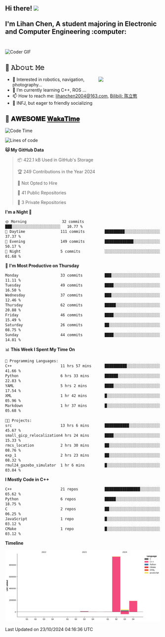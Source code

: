 <h2 align="left">
 <abc>
  <br>Hi there! <img src="https://user-images.githubusercontent.com/42378118/110234147-e3259600-7f4e-11eb-95be-0c4047144dea.gif" width="30"><br>
  <br> I'm Lihan Chen, A student majoring in Electronic and Computer Engineering :computer:<br>
  <br>
 </abc>
</h2>

<img align="center" src="https://media.giphy.com/media/SWoSkN6DxTszqIKEqv/giphy.gif" alt="Coder GIF" width="500">

## :book: 𝙰𝚋𝚘𝚞𝚝 𝙼𝚎

<img align="right" width="40%" src="https://github-readme-stats.vercel.app/api?username=LihanChen2004&show_icons=true&icon_color=CE1D2D&text_color=718096&bg_color=ffffff&hide_title=true" />

- 🌟 Interested in robotics, navigation, photography...
- 🌱 I’m currently learning C++, ROS ... 
- 📫 How to reach me: lihanchen2004@163.com, [Bilibili: 陈立憨](https://space.bilibili.com/170786212)
- 👯 INFJ, but eager to friendly socializing

## 📜 𝐀𝐖𝐄𝐒𝐎𝐌𝐄 [𝐖𝐚𝐤𝐚𝐓𝐢𝐦𝐞](https://github.com/anmol098/waka-readme-stats)

<!--START_SECTION:waka-->
![Code Time](http://img.shields.io/badge/Code%20Time-313%20hrs%2037%20mins-blue)

![Lines of code](https://img.shields.io/badge/From%20Hello%20World%20I%27ve%20Written-1.2%20million%20lines%20of%20code-blue)

**🐱 My GitHub Data** 

> 📦 422.1 kB Used in GitHub's Storage 
 > 
> 🏆 249 Contributions in the Year 2024
 > 
> 🚫 Not Opted to Hire
 > 
> 📜 41 Public Repositories 
 > 
> 🔑 3 Private Repositories 
 > 
**I'm a Night 🦉** 

```text
🌞 Morning                32 commits          ███░░░░░░░░░░░░░░░░░░░░░░   10.77 % 
🌆 Daytime                111 commits         █████████░░░░░░░░░░░░░░░░   37.37 % 
🌃 Evening                149 commits         █████████████░░░░░░░░░░░░   50.17 % 
🌙 Night                  5 commits           ░░░░░░░░░░░░░░░░░░░░░░░░░   01.68 % 
```
📅 **I'm Most Productive on Thursday** 

```text
Monday                   33 commits          ███░░░░░░░░░░░░░░░░░░░░░░   11.11 % 
Tuesday                  49 commits          ████░░░░░░░░░░░░░░░░░░░░░   16.50 % 
Wednesday                37 commits          ███░░░░░░░░░░░░░░░░░░░░░░   12.46 % 
Thursday                 62 commits          █████░░░░░░░░░░░░░░░░░░░░   20.88 % 
Friday                   46 commits          ████░░░░░░░░░░░░░░░░░░░░░   15.49 % 
Saturday                 26 commits          ██░░░░░░░░░░░░░░░░░░░░░░░   08.75 % 
Sunday                   44 commits          ████░░░░░░░░░░░░░░░░░░░░░   14.81 % 
```


📊 **This Week I Spent My Time On** 

```text
💬 Programming Languages: 
C++                      11 hrs 57 mins      ██████████░░░░░░░░░░░░░░░   41.66 % 
Python                   6 hrs 33 mins       ██████░░░░░░░░░░░░░░░░░░░   22.83 % 
YAML                     5 hrs 2 mins        ████░░░░░░░░░░░░░░░░░░░░░   17.54 % 
XML                      1 hr 42 mins        █░░░░░░░░░░░░░░░░░░░░░░░░   05.96 % 
Markdown                 1 hr 37 mins        █░░░░░░░░░░░░░░░░░░░░░░░░   05.68 % 

🐱‍💻 Projects: 
src                      13 hrs 6 mins       ███████████░░░░░░░░░░░░░░   45.67 % 
small_gicp_relocalization4 hrs 24 mins       ████░░░░░░░░░░░░░░░░░░░░░   15.33 % 
rmcs_location            2 hrs 30 mins       ██░░░░░░░░░░░░░░░░░░░░░░░   08.76 % 
exp_1                    2 hrs 23 mins       ██░░░░░░░░░░░░░░░░░░░░░░░   08.32 % 
rmul24_gazebo_simulator  1 hr 6 mins         █░░░░░░░░░░░░░░░░░░░░░░░░   03.84 % 
```

**I Mostly Code in C++** 

```text
C++                      21 repos            ████████████████░░░░░░░░░   65.62 % 
Python                   6 repos             █████░░░░░░░░░░░░░░░░░░░░   18.75 % 
C                        2 repos             ██░░░░░░░░░░░░░░░░░░░░░░░   06.25 % 
JavaScript               1 repo              █░░░░░░░░░░░░░░░░░░░░░░░░   03.12 % 
CMake                    1 repo              █░░░░░░░░░░░░░░░░░░░░░░░░   03.12 % 
```



**Timeline**

![Lines of Code chart](https://raw.githubusercontent.com/LihanChen2004/LihanChen2004/main/assets/bar_graph.png)


 Last Updated on 23/10/2024 04:16:36 UTC
<!--END_SECTION:waka-->

<!--
**LihanChen2004/LihanChen2004** is a ✨ _special_ ✨ repository because its `README.md` (this file) appears on your GitHub profile.

Here are some ideas to get you started:

- 🔭 I’m currently working on ...
- 🌱 I’m currently learning ...
- 👯 I’m looking to collaborate on ...
- 🤔 I’m looking for help with ...
- 💬 Ask me about ...
- 📫 How to reach me: ...
- 😄 Pronouns: ...
- ⚡ Fun fact: ...
-->
